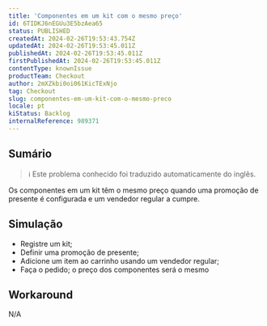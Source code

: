```yaml
---
title: 'Componentes em um kit com o mesmo preço'
id: 6TIDKJ6nEGUu3E5bzAea65
status: PUBLISHED
createdAt: 2024-02-26T19:53:43.754Z
updatedAt: 2024-02-26T19:53:45.011Z
publishedAt: 2024-02-26T19:53:45.011Z
firstPublishedAt: 2024-02-26T19:53:45.011Z
contentType: knownIssue
productTeam: Checkout
author: 2mXZkbi0oi061KicTExNjo
tag: Checkout
slug: componentes-em-um-kit-com-o-mesmo-preco
locale: pt
kiStatus: Backlog
internalReference: 989371
---
```


## Sumário

>ℹ️ Este problema conhecido foi traduzido automaticamente do inglês.


Os componentes em um kit têm o mesmo preço quando uma promoção de presente é configurada e um vendedor regular a cumpre.

## Simulação



- Registre um kit;
- Definir uma promoção de presente;
- Adicione um item ao carrinho usando um vendedor regular;
- Faça o pedido; o preço dos componentes será o mesmo

## Workaround


N/A




